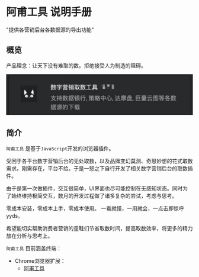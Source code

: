 # 阿甫工具 说明手册

"提供各营销后台各数据源的导出功能"

## 概览

产品理念：让天下没有难取的数。拒绝接受人为制造的阻碍。

![Image of afutool](/assets/logo.png)


## 简介

`阿甫工具` 是基于`JavaScript`开发的浏览器插件。

受困于各平台数字营销后台的无处取数，以及品牌变幻莫测、奇思妙想的花式取数需求。刚需存在，平台不给。于是一怒之下自行开发了相关数字营销后台的取数插件。

由于是第一次做插件，交互很简单，UI界面也尽可能控制在无感知状态。同时为了始终维持极简交互，数月的开发过程做了诸多复杂的尝试，考虑与思考。

零成本安装，零成本上手，零成本使用。
一看就懂，一用就会，一点击即惊呼yyds。

希望能切实帮助消费者营销的童鞋们节省取数时间，提高取数效率，将更多的精力放在分析与思考上。

`阿甫工具` 目前涵盖终端：

- Chrome浏览器扩展：
    - [阿甫工具](https://d97gi4px3j.feishu.cn/sheets/shtcnprcQkGea8LdPwZnCdP5rNc?sheet=eqT6sU&table=tbl4Qq6fbWDifSih&view=vewAQskBlK) 
